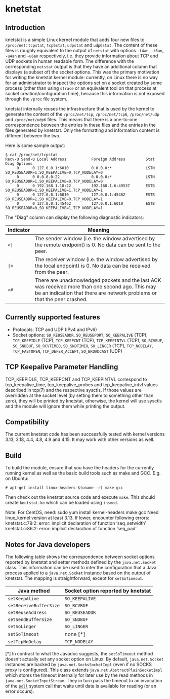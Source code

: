knetstat
========

Introduction
------------

knetstat is a simple Linux kernel module that adds four new files to `/proc/net`: `tcpstat`, `tcp6stat`, `udpstat` and `udp6stat`. The content of these files is roughly equivalent to the output of `netstat` with options `-t4an`, `-t6an`, `-u4an` and `-u6an` respectively, i.e. they provide information about TCP and UDP sockets in human readable form. The difference with the corresponding `netstat` output is that they have an additional column that displays (a subset of) the socket options. This was the primary motivation for writing the knetstat kernel module: currently, on Linux there is no way for an administrator to inspect the options set on a socket created by some process (other than using `strace` or an equivalent tool on that process at socket creation/configuration time), because this information is not exposed through the `/proc` file system.

knetstat internally reuses the infrastructure that is used by the kernel to generate the content of the `/proc/net/tcp`, `/proc/net/tcp6`, `/proc/net/udp` and `/proc/net/udp6` files. This means that there is a one-to-one correspondence between the entries in these files and the entries in the files generated by knetstat. Only the formatting and information content is different between the two.

Here is some sample output:

    $ cat /proc/net/tcpstat 
    Recv-Q Send-Q Local Address           Foreign Address         Stat Diag Options
         0      0 127.0.0.1:6010          0.0.0.0:*               LSTN      SO_REUSEADDR=1,SO_KEEPALIVE=0,TCP_NODELAY=0
         0      0 0.0.0.0:22              0.0.0.0:*               LSTN      SO_REUSEADDR=1,SO_KEEPALIVE=0,TCP_NODELAY=0
         0      0 192.168.1.18:22         192.168.1.6:49537       ESTB      SO_REUSEADDR=1,SO_KEEPALIVE=1,TCP_NODELAY=1
         0      0 127.0.0.1:6010          127.0.0.1:45462         ESTB      SO_REUSEADDR=1,SO_KEEPALIVE=0,TCP_NODELAY=1
         0      0 127.0.0.1:45462         127.0.0.1:6010          ESTB      SO_REUSEADDR=0,SO_KEEPALIVE=1,TCP_NODELAY=1

The "Diag" column can display the following diagnostic indicators:

| Indicator | Meaning |
| ---- | ---- |
| <code>>&#124;</code> | The sender window (i.e. the window advertised by the remote endpoint) is 0. No data can be sent to the peer. |
| <code>&#124;&lt;</code> | The receiver window (i.e. the window advertised by the local endpoint) is 0. No data can be received from the peer. |
| `>#` | There are unacknowledged packets and the last ACK was received more than one second ago. This may be an indication that there are network problems or that the peer crashed. |

Currently supported features
----------------------------

* Protocols: TCP and UDP (IPv4 and IPv6)
* Socket options: `SO_REUSEADDR`, `SO_REUSEPORT`, `SO_KEEPALIVE` (TCP), `TCP_KEEPIDLE` (TCP), `TCP_KEEPCNT` (TCP), `TCP_KEEPINTVL` (TCP), `SO_RCVBUF`, `SO_SNDBUF`, `SO_RCVTIMEO`, `SO_SNDTIMEO`, `SO_LINGER` (TCP), `TCP_NODELAY`, `TCP_FASTOPEN`, `TCP_DEFER_ACCEPT`, `SO_BROADCAST` (UDP)

TCP Keepalive Parameter Handling
--------------------------------

TCP_KEEPIDLE, TCP_KEEPCNT and TCP_KEEPINTVL correspond to tcp_keepalive_time, tcp_keepalive_probes and tcp_keepalive_intvl values described in tcp(7) and the respective sysctls. If those values are overridden at the socket level (by setting them to something other than zero), they will be printed by knetstat, otherwise, the kernel will use sysctls and the module will ignore them while printing the output.


Compatibility
-------------

The current knetstat code has been successfully tested with kernel versions 3.13, 3.18, 4.4, 4.8, 4.9 and 4.15. It may work with other versions as well.

Build
-----

To build the module, ensure that you have the headers for the currently running kernel as well as the basic build tools such as make and GCC. E.g. on Ubuntu:

    # apt-get install linux-headers-$(uname -r) make gcc

Then check out the knetstat source code and execute `make`. This should create `knetstat.ko` which can be loaded using `insmod`.

Note:
   For CentOS, need: sudo yum install kernel-headers make gcc
   Need linux_kernel version at least 3.13. If lower, encounter following errors:
       knetstat.c:79:2: error: implicit declaration of function ‘seq_setwidth’
       knetstat.c:86:2: error: implicit declaration of function ‘seq_pad’

Notes for Java developers
--------------------------

The following table shows the correspondence between socket options reported by knetstat and setter methods defined by the `java.net.Socket` class. This information can be used to infer the configuration that a Java process applied to a `java.net.Socket` instance based on the output of knetstat. The mapping is straightforward, except for `setSoTimeout`.

| Java method              | Socket option reported by knetstat |
|--------------------------|------------------------------------|
| `setKeepAlive`           | `SO_KEEPALIVE`                     |
| `setReceiveBufferSize`   | `SO_RCVBUF`                        |
| `setReuseAddress`        | `SO_REUSEADDR`                     |
| `setSendBufferSize`      | `SO_SNDBUF`                        |
| `setSoLinger`            | `SO_LINGER`                        |
| `setSoTimeout`           | none [*]                           |
| `setTcpNoDelay`          | `TCP_NODELAY`                      |

[*] In contrast to what the Javadoc suggests, the `setSoTimeout` method doesn't actually set any socket option on Linux. By default, `java.net.Socket` instances are backed by `java.net.SocksSocketImpl` (even if no SOCKS proxy is configured). This class extends `java.net.AbstractPlainSocketImpl` which stores the timeout internally for later use by the read methods in `java.net.SocketInputStream`. They in turn pass the timeout to an invocation of the [`poll`](http://linux.die.net/man/2/poll) system call that waits until data is available for reading (or an error occurs).
